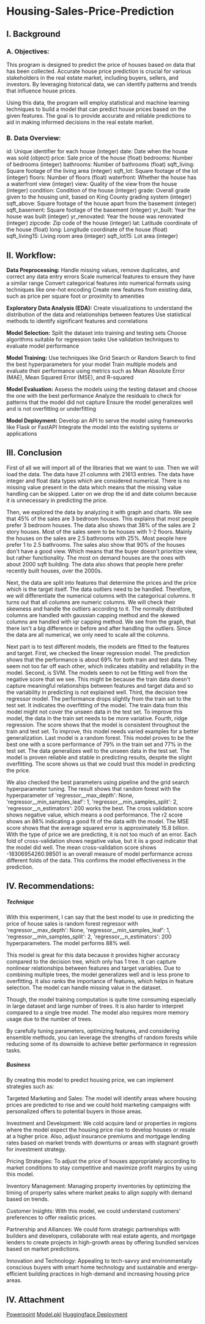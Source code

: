 # Housing-Sales-Price-Prediction

## I. Background
### A. Objectives:
This program is designed to predict the price of houses based on data that has been collected. Accurate house price prediction is crucial for various stakeholders in the real estate market, including buyers, sellers, and investors. By leveraging historical data, we can identify patterns and trends that influence house prices.

Using this data, the program will employ statistical and machine learning techniques to build a model that can predict house prices based on the given features. The goal is to provide accurate and reliable predictions to aid in making informed decisions in the real estate market.

### B. Data Overview:
id: Unique identifier for each house (integer)
date: Date when the house was sold (object)
price: Sale price of the house (float)
bedrooms: Number of bedrooms (integer)
bathrooms: Number of bathrooms (float)
sqft_living: Square footage of the living area (integer)
sqft_lot: Square footage of the lot (integer)
floors: Number of floors (float)
waterfront: Whether the house has a waterfront view (integer)
view: Quality of the view from the house (integer)
condition: Condition of the house (integer)
grade: Overall grade given to the housing unit, based on King County grading system (integer)
sqft_above: Square footage of the house apart from the basement (integer)
sqft_basement: Square footage of the basement (integer)
yr_built: Year the house was built (integer)
yr_renovated: Year the house was renovated (integer)
zipcode: Zip code of the house (integer)
lat: Latitude coordinate of the house (float)
long: Longitude coordinate of the house (float)
sqft_living15: Living room area (integer)
sqft_lot15: Lot area (integer)

## II. Workflow:
**Data Preprocessing:**
Handle missing values, remove duplicates, and correct any data entry errors
Scale numerical features to ensure they have a similar range
Convert categorical features into numerical formats using techniques like one-hot encoding
Create new features from existing data, such as price per square foot or proximity to amenities

**Exploratory Data Analysis (EDA):**
Create visualizations to understand the distribution of the data and relationships between features
Use statistical methods to identify significant features and correlations

**Model Selection:**
Split the dataset into training and testing sets
Choose algorithms suitable for regression tasks 
Use validation techniques to evaluate model performance

**Model Training:**
Use techniques like Grid Search or Random Search to find the best hyperparameters for your model
Train multiple models and evaluate their performance using metrics such as Mean Absolute Error (MAE), Mean Squared Error (MSE), and R-squared

**Model Evaluation:**
Assess the models using the testing dataset and choose the one with the best performance
Analyze the residuals to check for patterns that the model did not capture
Ensure the model generalizes well and is not overfitting or underfitting

**Model Deployment:**
Develop an API to serve the model using frameworks like Flask or FastAPI
Integrate the model into the existing systems or applications

## III. Conclusion
First of all we will import all of the libraries that we want to use. Then we will load the data. The data have 21 columns with 21613 entries. The data have integer and float data types which are considered numerical. There is no missing value present in the data which means that the missing value handling can be skipped. Later on we drop the id and date column because it is unnecessary in predicting the price.

Then, we explored the data by analyzing it with graph and charts. We see that 45% of the sales are 3 bedroom houses. This explains that most people prefer 3 bedroom houses. The data also shows that 38% of the sales are 2 story houses. Most of the sales seem to be houses with 1-2 floors. Mainly the houses on the sales are 2.5 bathrooms with 25%. Most people here prefer 1 to 2.5 bathrooms. The sales also show that 90% of the houses don't have a good view. Which means that the buyer doesn't prioritize view, but rather functionality. The most on demand houses are the ones with about 2000 sqft building. The data also shows that people here prefer recently built houses, over the 2000s.

Next, the data are split into features that determine the prices and the price which is the target itself. The data outliers need to be handled. Therefore, we will differentiate the numerical columns with the categorical columns. It turns out that all columns are numeric columns. We will check their skewness and handle the outliers according to it. The normally distributed columns are handled with gaussian capping method and the skewed columns are handled with iqr capping method. We see from the graph, that there isn't a big difference in before and after handling the outliers. Since the data are all numerical, we only need to scale all the columns.

Next part is to test different models, the models are fitted to the features and target. First, we checked the linear regression model. The prediction shows that the performance is about 69% for both train and test data. They seem not too far off each other, which indicates stability and reliability in the model. Second, is SVM. The models seem to not be fitting well from the negative score that we see. This might be because the train data doesn't capture meaningful relationships between features and target data and so the variability in predicting is not explained well. Third, the decision tree regressor model. The performance drops slightly from the train set to the test set. It indicates the overfitting of the model. The train data from this model might not cover the unseen data in the test set. To improve this model, the data in the train set needs to be more variative. Fourth, ridge regression. The score shows that the model is consistent throughout the train and test set. To improve, this model needs varied examples for a better generalization. Last model is a random forest. This model proves to be the best one with a score performance of 79% in the train set and 77% in the test set. The data generalizes well to the unseen data in the test set. The model is proven reliable and stable in predicting results, despite the slight overfitting. The score shows us that we could trust this model in predicting the price.

We also checked the best parameters using pipeline and the grid search hyperparameter tuning. The result shows that random forest with the hyperparameter of 'regressor__max_depth': None, 'regressor__min_samples_leaf': 1, 'regressor__min_samples_split': 2, 'regressor__n_estimators': 200 works the best. The cross validation score shows negative value, which means a ood performance. The r2 score shows an 88% indicating a good fit of the data with the model. The MSE score shows that the average squared error is approximately 15.8 billion. With the type of price we are predicting, it is not too much of an error. Each fold of cross-validation shows negative value, but it iis a good indicator that the model did well. The mean cross-validation score shows -18306954260.98501 is an overall measure of model performance across different folds of the data. This confirms the model effectiveness in the prediction.


## IV. Recommendations:
##### Technique
With this experiment, I can say that the best model to use in predicting the price of house sales is random forest regressor with 'regressor__max_depth': None, 'regressor__min_samples_leaf': 1, 'regressor__min_samples_split': 2, 'regressor__n_estimators': 200 hyperparameters. The model performs 88% well.

This model is great for this data because it provides higher accuracy compared to the decision tree, which only has 1 tree. It can capture nonlinear relationships between features and target variables. Due to combining multiple trees, the model generalizes well and is less prone to overfitting. It also ranks the importance of features, which helps in feature selection. The model can handle missing value in the dataset.

Though, the model training computation is quite time consuming especially in large dataset and large number of trees. It is also harder to interpret compared to a single tree model. The model also requires more memory usage due to the number of trees.

By carefully tuning parameters, optimizing features, and considering ensemble methods, you can leverage the strengths of random forests while reducing some of its downside to achieve better performance in regression tasks.

##### Business
By creating this model to predict housing price, we can implement strategies such as:

Targeted Marketing and Sales: The model will identify areas where housing prices are predicted to rise and we could hold marketing campaigns with personalized offers to potential buyers in those areas.

Investment and Development: We cold acquire land or properties in regions where the model expect the housing price rise to develop houses or resale at a higher price. Also, adjust insurance premiums and mortgage lending rates based on market trends with downturns or areas with stagnant growth for investment strategy.

Pricing Strategies: To adjust the price of houses appropriately according to market conditions to stay competitive and maximize profit margins by using this model.

Inventory Management: Managing property inventories by optimizing the timing of property sales where market peaks to align supply with demand based on trends.

Customer Insights: With this model, we could understand customers' preferences to offer realistic prices.

Partnership and Alliances: We could form strategic partnerships with builders and developers, collaborate with real estate agents, and mortgage lenders to create projects in high-growth areas by offering bundled services based on market predictions.

Innovation and Technology: Appealing to tech-savvy and environmentally conscious buyers with smart home technology and sustainable and energy-efficient building practices in high-demand and increasing housing price areas.

## IV. Attachment
[Powerpoint](https://docs.google.com/presentation/d/18wHodnB8ODaqO8ixMLs7lDFKTi392xJvicXd2BtRCOI/edit?usp=sharing)
[Model.pkl](https://drive.google.com/file/d/1mKrC1KieeDg0zJBV2_c3oa_rg6bCIJYa/view?usp=sharing)
[Huggingface Deployment](https://huggingface.co/spaces/grcvlrn/Price_Prediction_Deployment/tree/main)

